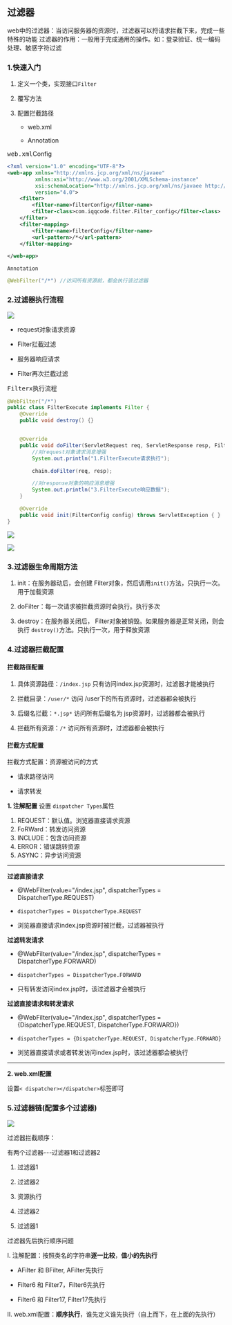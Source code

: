 ## 过滤器

web中的过滤器：当访问服务器的资源时，过滤器可以捋请求拦截下来，完成一些特殊的功能
过滤器的作用：一般用于完成通用的操作。如：登录验证、统一编码处理、敏感字符过滤

### 1.快速入门

1. 定义一个类，实现接口`Filter`

2. 覆写方法

3. 配置拦截路径
   
   - web.xml
   
   - Annotation

<kbd>web.xml</kbd>Config

```xml
<?xml version="1.0" encoding="UTF-8"?>
<web-app xmlns="http://xmlns.jcp.org/xml/ns/javaee"
         xmlns:xsi="http://www.w3.org/2001/XMLSchema-instance"
         xsi:schemaLocation="http://xmlns.jcp.org/xml/ns/javaee http://xmlns.jcp.org/xml/ns/javaee/web-app_4_0.xsd"
         version="4.0">
    <filter>
        <filter-name>filterConfig</filter-name>
        <filter-class>com.iqqcode.filter.Filter_config</filter-class>
    </filter>
    <filter-mapping>
        <filter-name>filterConfig</filter-name>
        <url-pattern>/*</url-pattern>
    </filter-mapping>

</web-app>
```

`Annotation`

```java
@WebFilter("/*") //访问所有资源前，都会执行该过滤器
```

### 2.过滤器执行流程

![](https://blogimage-1255618592.cos.ap-chengdu.myqcloud.com/img20200228142710.png)

- request对象请求资源

- Filter拦截过滤

- 服务器响应请求

- Filter再次拦截过滤

<kbd>Filterx执行流程</kbd>

```java
@WebFilter("/*")
public class FilterExecute implements Filter {
    @Override
    public void destroy() {}


    @Override
    public void doFilter(ServletRequest req, ServletResponse resp, FilterChain chain) throws ServletException, IOException {
        //对request对象请求消息增强
        System.out.println("1.FilterExecute请求执行");

        chain.doFilter(req, resp);

        //对response对象的响应消息增强
        System.out.println("3.FilterExecute响应数据");
    }

    @Override
    public void init(FilterConfig config) throws ServletException { }
}
```

![](https://blogimage-1255618592.cos.ap-chengdu.myqcloud.com/img20200228143322.png)

![](https://blogimage-1255618592.cos.ap-chengdu.myqcloud.com/img20200228143357.png)

### 3.过滤器生命周期方法

1. init：在服务器动后，会创建 Filter对象，然后调用`init()`方法，只执行一次。用于加载资源

2. doFilter：每一次请求被拦截资源时会执行。执行多次

3. destroy：在服务器关闭后， Filter对象被销毁。如果服务器是正常关闭，则会执行 `destroy()`方法。只执行一次，用于释放资源

### 4.过滤器拦截配置

#### 拦截路径配置

1. 具体资源路径：`/index.jsp` 只有访问index.jsp资源时，过滤器才能被执行

2. 拦截目录：`/user/*` 访问 /user下的所有资源时，过滤器都会被执行

3. 后缀名拦截：`*.jsp*` 访问所有后缀名为 jsp资源时，过滤器都会被执行

4. 拦截所有资源：`/*` 访问所有资源时，过滤器都会被执行

#### 拦截方式配置

拦截方式配置：资源被访问的方式

- 请求路径访问

- 请求转发

**1. 注解配置**
设置 `dispatcher Types`属性

1. REQUEST：默认值。浏览器直接请求资源
2. FoRWard：转发访问资源
3. INCLUDE：包含访问资源
4. ERROR：错误跳转资源
5. ASYNC：异步访问资源

---------------------------------------

**过滤直接请求**

- @WebFilter(value="/index.jsp", dispatcherTypes = DispatcherType.REQUEST) 

- `dispatcherTypes = DispatcherType.REQUEST`

- 浏览器直接请求index.jsp资源时被拦截，过滤器被执行

**过滤转发请求**

- @WebFilter(value="/index.jsp", dispatcherTypes = DispatcherType.FORWARD)

- `dispatcherTypes = DispatcherType.FORWARD`

- 只有转发访问index.jsp时，该过滤器才会被执行

**过滤直接请求和转发请求**

- @WebFilter(value="/index.jsp", dispatcherTypes = {DispatcherType.REQUEST, DispatcherType.FORWARD})

- `dispatcherTypes = {DispatcherType.REQUEST, DispatcherType.FORWARD}`

- 浏览器直接请求或者转发访问index.jsp时，该过滤器都会被执行

---------------------------------------------------------------------------------------------------

**2. web.xml配置**

设置`< dispatcher></dispatcher>`标签即可

### 5.过滤器链(配置多个过滤器)

![](https://blogimage-1255618592.cos.ap-chengdu.myqcloud.com/img20200228164610.png)

过滤器拦截顺序：

有两个过滤器---过滤器1和过滤器2

1. 过滤器1

2. 过滤器2

3. 资源执行

4. 过滤器2

5. 过滤器1

过滤器先后执行顺序问题

I. 注解配置：按照类名的字符串**逐一比较**，**值小的先执行**

- AFilter 和 BFilter, AFilter先执行

- Filter6 和 Filter7，Filter6先执行

- Filter6 和 Filter17, Filter17先执行

II. web.xml配置：**顺序执行**，谁先定义谁先执行（自上而下，在上面的先执行）




